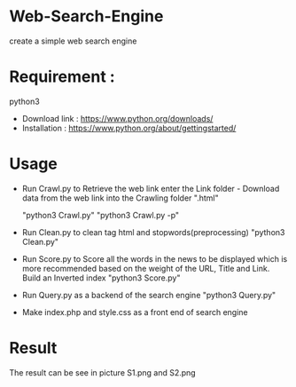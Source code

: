 # Web-Search-Engine
create a simple web search engine 

# Requirement :
python3
- Download link : https://www.python.org/downloads/
- Installation : https://www.python.org/about/gettingstarted/

# Usage 
- Run Crawl.py to Retrieve the web link enter the Link folder - Download data from the web link into the Crawling folder ".html"
  
  "python3 Crawl.py"
  "python3 Crawl.py -p" 

- Run Clean.py to clean tag html and stopwords(preprocessing)
  "python3 Clean.py"

- Run Score.py to Score all the words in the news to be displayed which is more recommended based on the weight of the URL, Title and Link. Build an Inverted index
  "python3 Score.py"

- Run Query.py as a backend of the search engine
  "python3 Query.py"

- Make index.php and style.css as a front end of search engine

# Result

The result can be see in picture S1.png and S2.png
